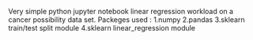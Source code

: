 Very simple python jupyter notebook linear regression workload on a cancer possibility data set.
Packeges used : 
 1.numpy
 2.pandas
 3.sklearn train/test split module
 4.sklearn linear_regression module
